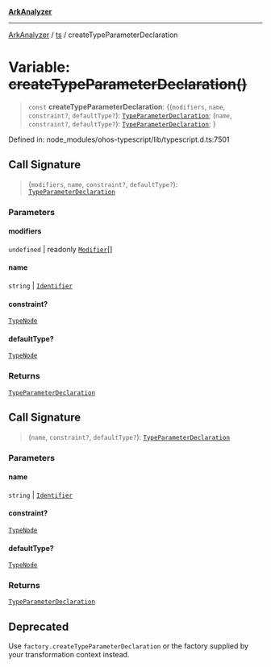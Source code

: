 [**ArkAnalyzer**](../../../../README.md)

***

[ArkAnalyzer](../../../../globals.md) / [ts](../README.md) / createTypeParameterDeclaration

# Variable: ~~createTypeParameterDeclaration()~~

> `const` **createTypeParameterDeclaration**: \{(`modifiers`, `name`, `constraint?`, `defaultType?`): [`TypeParameterDeclaration`](../interfaces/TypeParameterDeclaration.md); (`name`, `constraint?`, `defaultType?`): [`TypeParameterDeclaration`](../interfaces/TypeParameterDeclaration.md); \}

Defined in: node\_modules/ohos-typescript/lib/typescript.d.ts:7501

## Call Signature

> (`modifiers`, `name`, `constraint?`, `defaultType?`): [`TypeParameterDeclaration`](../interfaces/TypeParameterDeclaration.md)

### Parameters

#### modifiers

`undefined` | readonly [`Modifier`](../type-aliases/Modifier.md)[]

#### name

`string` | [`Identifier`](../interfaces/Identifier.md)

#### constraint?

[`TypeNode`](../interfaces/TypeNode.md)

#### defaultType?

[`TypeNode`](../interfaces/TypeNode.md)

### Returns

[`TypeParameterDeclaration`](../interfaces/TypeParameterDeclaration.md)

## Call Signature

> (`name`, `constraint?`, `defaultType?`): [`TypeParameterDeclaration`](../interfaces/TypeParameterDeclaration.md)

### Parameters

#### name

`string` | [`Identifier`](../interfaces/Identifier.md)

#### constraint?

[`TypeNode`](../interfaces/TypeNode.md)

#### defaultType?

[`TypeNode`](../interfaces/TypeNode.md)

### Returns

[`TypeParameterDeclaration`](../interfaces/TypeParameterDeclaration.md)

## Deprecated

Use `factory.createTypeParameterDeclaration` or the factory supplied by your transformation context instead.
